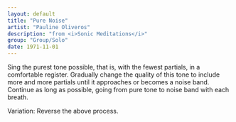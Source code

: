 ```yaml
---
layout: default
title: "Pure Noise"
artist: "Pauline Oliveros"
description: "from <i>Sonic Meditations</i>"
group: "Group/Solo"
date: 1971-11-01
---
```

Sing the purest tone possible, that is, with the fewest partials, in a comfortable register. Gradually change the quality of this tone to include more and more partials until it approaches or becomes a noise band. Continue as long as possible, going from pure tone to noise band with each breath.

Variation: Reverse the above process.
